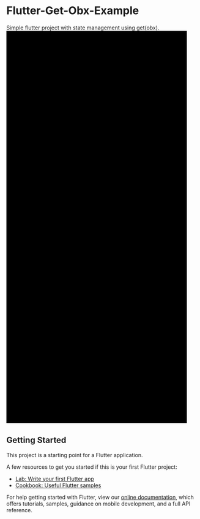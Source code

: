 # Flutter-Get-Obx-Example

Simple flutter project with state management using get(obx).
![Demo](https://github.com/Nay-Thit-Htoo/flutter-get-obx-exmple/blob/master/lib/getxtesting.gif.gif)

## Getting Started

This project is a starting point for a Flutter application.

A few resources to get you started if this is your first Flutter project:

- [Lab: Write your first Flutter app](https://flutter.dev/docs/get-started/codelab)
- [Cookbook: Useful Flutter samples](https://flutter.dev/docs/cookbook)

For help getting started with Flutter, view our
[online documentation](https://flutter.dev/docs), which offers tutorials,
samples, guidance on mobile development, and a full API reference.
